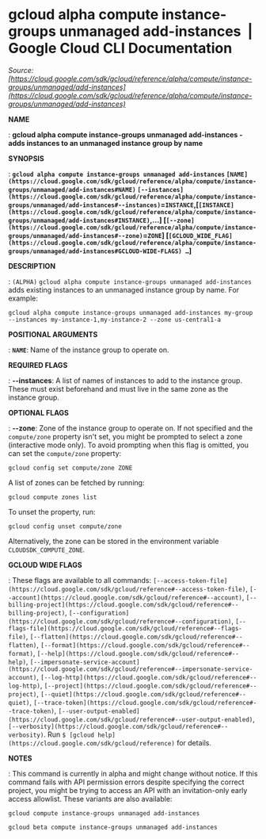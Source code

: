 # gcloud alpha compute instance-groups unmanaged add-instances  |  Google Cloud CLI Documentation

*Source: [https://cloud.google.com/sdk/gcloud/reference/alpha/compute/instance-groups/unmanaged/add-instances](https://cloud.google.com/sdk/gcloud/reference/alpha/compute/instance-groups/unmanaged/add-instances)*

**NAME**

: **gcloud alpha compute instance-groups unmanaged add-instances - adds instances to an unmanaged instance group by name**

**SYNOPSIS**

: **`gcloud alpha compute instance-groups unmanaged add-instances` `[NAME](https://cloud.google.com/sdk/gcloud/reference/alpha/compute/instance-groups/unmanaged/add-instances#NAME)` `[--instances](https://cloud.google.com/sdk/gcloud/reference/alpha/compute/instance-groups/unmanaged/add-instances#--instances)`=`INSTANCE`,[`[INSTANCE](https://cloud.google.com/sdk/gcloud/reference/alpha/compute/instance-groups/unmanaged/add-instances#INSTANCE)`,…] [`[--zone](https://cloud.google.com/sdk/gcloud/reference/alpha/compute/instance-groups/unmanaged/add-instances#--zone)`=`ZONE`] [`[GCLOUD_WIDE_FLAG](https://cloud.google.com/sdk/gcloud/reference/alpha/compute/instance-groups/unmanaged/add-instances#GCLOUD-WIDE-FLAGS) …`]**

**DESCRIPTION**

: `(ALPHA)` `gcloud alpha compute instance-groups unmanaged
add-instances` adds existing instances to an unmanaged instance group by
name. For example:

```
gcloud alpha compute instance-groups unmanaged add-instances my-group --instances my-instance-1,my-instance-2 --zone us-central1-a
```

**POSITIONAL ARGUMENTS**

: **`NAME`**:
Name of the instance group to operate on.

**REQUIRED FLAGS**

: **--instances**:
A list of names of instances to add to the instance group. These must exist
beforehand and must live in the same zone as the instance group.

**OPTIONAL FLAGS**

: **--zone**:
Zone of the instance group to operate on. If not specified and the
``compute/zone`` property isn't set, you might
be prompted to select a zone (interactive mode only).
To avoid prompting when this flag is omitted, you can set the
``compute/zone`` property:

```
gcloud config set compute/zone ZONE
```

A list of zones can be fetched by running:

```
gcloud compute zones list
```

To unset the property, run:

```
gcloud config unset compute/zone
```

Alternatively, the zone can be stored in the environment variable
``CLOUDSDK_COMPUTE_ZONE``.

**GCLOUD WIDE FLAGS**

: These flags are available to all commands: `[--access-token-file](https://cloud.google.com/sdk/gcloud/reference#--access-token-file)`,
`[--account](https://cloud.google.com/sdk/gcloud/reference#--account)`, `[--billing-project](https://cloud.google.com/sdk/gcloud/reference#--billing-project)`,
`[--configuration](https://cloud.google.com/sdk/gcloud/reference#--configuration)`,
`[--flags-file](https://cloud.google.com/sdk/gcloud/reference#--flags-file)`,
`[--flatten](https://cloud.google.com/sdk/gcloud/reference#--flatten)`, `[--format](https://cloud.google.com/sdk/gcloud/reference#--format)`, `[--help](https://cloud.google.com/sdk/gcloud/reference#--help)`, `[--impersonate-service-account](https://cloud.google.com/sdk/gcloud/reference#--impersonate-service-account)`,
`[--log-http](https://cloud.google.com/sdk/gcloud/reference#--log-http)`,
`[--project](https://cloud.google.com/sdk/gcloud/reference#--project)`, `[--quiet](https://cloud.google.com/sdk/gcloud/reference#--quiet)`, `[--trace-token](https://cloud.google.com/sdk/gcloud/reference#--trace-token)`, `[--user-output-enabled](https://cloud.google.com/sdk/gcloud/reference#--user-output-enabled)`,
`[--verbosity](https://cloud.google.com/sdk/gcloud/reference#--verbosity)`.
Run `$ [gcloud help](https://cloud.google.com/sdk/gcloud/reference)` for details.

**NOTES**

: This command is currently in alpha and might change without notice. If this
command fails with API permission errors despite specifying the correct project,
you might be trying to access an API with an invitation-only early access
allowlist. These variants are also available:

```
gcloud compute instance-groups unmanaged add-instances
```

```
gcloud beta compute instance-groups unmanaged add-instances
```